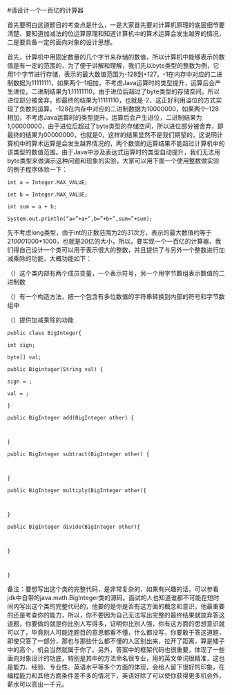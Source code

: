 #请设计一个一百亿的计算器


首先要明白这道题目的考查点是什么，一是大家首先要对计算机原理的底层细节要清楚、要知道加减法的位运算原理和知道计算机中的算术运算会发生越界的情况，二是要具备一定的面向对象的设计思想。


首先，计算机中用固定数量的几个字节来存储的数值，所以计算机中能够表示的数值是有一定的范围的，为了便于讲解和理解，我们先以byte类型的整数为例，它用1个字节进行存储，表示的最大数值范围为-128到+127。-1在内存中对应的二进制数据为11111111，如果两个-1相加，不考虑Java运算时的类型提升，运算后会产生进位，二进制结果为1,11111110，由于进位后超过了byte类型的存储空间，所以进位部分被舍弃，即最终的结果为11111110，也就是-2，这正好利用溢位的方式实现了负数的运算。-128在内存中对应的二进制数据为10000000，如果两个-128相加，不考虑Java运算时的类型提升，运算后会产生进位，二进制结果为1,00000000，由于进位后超过了byte类型的存储空间，所以进位部分被舍弃，即最终的结果为00000000，也就是0，这样的结果显然不是我们期望的，这说明计算机中的算术运算是会发生越界情况的，两个数值的运算结果不能超过计算机中的该类型的数值范围。由于Java中涉及表达式运算时的类型自动提升，我们无法用byte类型来做演示这种问题和现象的实验，大家可以用下面一个使用整数做实验的例子程序体验一下：



	int a = Integer.MAX_VALUE;
	
	int b = Integer.MAX_VALUE;
	
	int sum = a + b;
	
	System.out.println(“a=”+a+”,b=”+b+”,sum=”+sum);
	


先不考虑long类型，由于int的正数范围为2的31次方，表示的最大数值约等于2*1000*1000*1000，也就是20亿的大小，所以，要实现一个一百亿的计算器，我们得自己设计一个类可以用于表示很大的整数，并且提供了与另外一个整数进行加减乘除的功能，大概功能如下：

（）这个类内部有两个成员变量，一个表示符号，另一个用字节数组表示数值的二进制数

（）有一个构造方法，把一个包含有多位数值的字符串转换到内部的符号和字节数组中

（）提供加减乘除的功能
	
	public class BigInteger{
	
	int sign;
	
	byte[] val;
	
	public Biginteger(String val) {
	
	sign = ;
	
	val = ;
	
	}
	
	public BigInteger add(BigInteger other) {
	
	
	
	}
	
	public BigInteger subtract(BigInteger other) {
	
	
	
	}
	
	public BigInteger multiply(BigInteger other){
	
	
	
	}
	
	public BigInteger divide(BigInteger other){
	
	
	
	}
	
	
	
	}

备注：要想写出这个类的完整代码，是非常复杂的，如果有兴趣的话，可以参看jdk中自带的java.math.BigInteger类的源码。面试的人也知道谁都不可能在短时间内写出这个类的完整代码的，他要的是你是否有这方面的概念和意识，他最重要的还是考查你的能力，所以，你不要因为自己无法写出完整的最终结果就放弃答这道题，你要做的就是你比别人写得多，证明你比别人强，你有这方面的思想意识就可以了，毕竟别人可能连题目的意思都看不懂，什么都没写，你要敢于答这道题，即使只答了一部分，那也与那些什么都不懂的人区别出来，拉开了距离，算是矮子中的高个，机会当然就属于你了。另外，答案中的框架代码也很重要，体现了一些面向对象设计的功底，特别是其中的方法命名很专业，用的英文单词很精准，这也是能力、经验、专业性、英语水平等多个方面的体现，会给人留下很好的印象，在编程能力和其他方面条件差不多的情况下，英语好除了可以使你获得更多机会外，薪水可以高出一千元。

